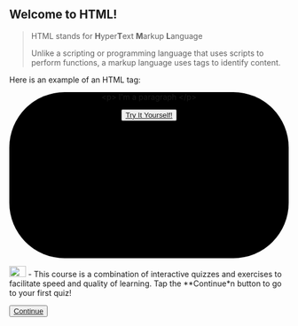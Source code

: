 ## Welcome to HTML!

> HTML stands for **H**yper**T**ext **M**arkup **L**anguage
> 
> Unlike a scripting or programming language that uses scripts to perform functions, a markup language uses tags to identify content. 

Here is an example of an HTML tag:

<div style="text-align: center; background-color: #000000; width: 100%; height: 300px; border-radius: 100px;">
  <p color="#FFFFFF">&lt;p&gt; I'm a paragraph &lt;/p&gt;</p>
  <button><a href="Try It Yourself/try-it-yourself-1.html">Try It Yourself!</a></button>
</div>

<img src="https://www.backgroundsy.com/wp-content/images/info-button.jpg" height="20px" width="30px" /> - This course is a combination of interactive quizzes and exercises to facilitate speed and quality of learning.
Tap the **Continue*n button to go to your first quiz!

<button><a href="2. question.html">Continue</a></button>
